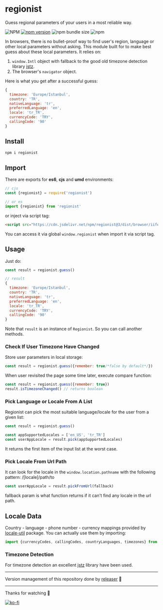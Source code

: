 # regionist
Guess regional parameters of your users in a most reliable way.

![NPM](https://img.shields.io/npm/l/regionist)
[![npm version](https://badge.fury.io/js/regionist.svg)](https://badge.fury.io/js/regionist)
![npm bundle size](https://img.shields.io/bundlephobia/min/regionist)
![npm](https://img.shields.io/npm/dy/regionist)

In browsers, there is no bullet-proof way to find user's region, language or other local parameters without asking. This module built for to make best guess about these local parameters. It relies on:
1. `window.Intl` object with fallback to the good old timezone detection library [jstz](https://github.com/iansinnott/jstz).
2. The browser's `navigator` object.

Here is what you get after a successful guess:
```js
{
  timezone: 'Europe/Istanbul',
  country: 'TR',
  nativeLanguage: 'tr',
  preferredLanguage: 'en',
  locale: 'tr_TR',
  currencyCode: 'TRY',
  callingCode: '90'
}
```

## Install
```sh
npm i regionist
```

## Import
There are exports for **es6**, **cjs** and **umd** environments:
```js
// cjs
const {regionist} = require('regionist')

// or es
import {regionist} from 'regionist'
```
or inject via script tag:
```html
<script src="https://cdn.jsdelivr.net/npm/regionist@3/dist/browser/iife/index.js" type="text/javascript"></script>
```
You can access it via global `window.regionist` when import it via script tag.

## Usage
Just do:
```js
const result = regionist.guess()

// result
{
  timezone: 'Europe/Istanbul',
  country: 'TR',
  nativeLanguage: 'tr',
  preferredLanguage: 'en',
  locale: 'tr_TR',
  currencyCode: 'TRY',
  callingCode: '90'
}
```
Note that `result` is an instance of `Regionist`. So you can call another methods.

### Check If User Timezone Have Changed
Store user parameters in local storage:
```js
const result = regionist.guess({remember: true/*false by default*/})
```
When user revisited the page some time later, execute compare function:
```js
const result = regionist.guess({remember: true})
result.isTimezoneChanged() // returns boolean
```

### Pick Language or Locale From A List
Regionist can pick the most suitable language/locale for the user from a given list:
```js
const result = regionist.guess()

const appSupportedLocales = ['en_US', 'tr_TR']
const userAppLocale = result.pick(appSupportedLocales)
```
It returns the first item of the input list at the worst case.

### Pick Locale From Url Path
It can look for the locale in the `window.location.pathname` with the following pattern: /[locale]/path/to
```js
const userAppLocale = result.pickFromUrl(fallback)
```
fallback param is what function returns if it can't find any locale in the url path.

## Locale Data
Country - language - phone number - currency mappings provided by [locale-util][5ed25735] package. You can actually use them by importing:
```js
import {currencyCodes, callingCodes, countryLanguages, timezones} from 'regionist'
```

### Timezone Detection
For timezone detection an excellent [jstz](https://github.com/iansinnott/jstz) library have been used.

  [5ed25735]: https://github.com/muratgozel/locale-util "locale-util"


---

Version management of this repository done by [releaser](https://github.com/muratgozel/node-releaser) 🚀

---

Thanks for watching 🐬

[![ko-fi](https://www.ko-fi.com/img/githubbutton_sm.svg)](https://ko-fi.com/F1F1RFO7)
